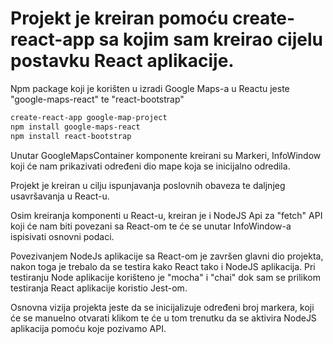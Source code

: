 # Projekt je kreiran pomoću create-react-app sa kojim sam kreirao cijelu postavku React aplikacije.

Npm package koji je korišten u izradi Google Maps-a u Reactu jeste "google-maps-react" te "react-bootstrap"

```bash
create-react-app google-map-project
npm install google-maps-react
npm install react-bootstrap
```

Unutar GoogleMapsContainer komponente kreirani su Markeri, InfoWindow koji će nam prikazivati određeni dio mape koja se inicijalno odredila.


Projekt je kreiran u cilju ispunjavanja poslovnih obaveza te daljnjeg usavršavanja u React-u.

Osim kreiranja komponenti u React-u, kreiran je i NodeJS Api za "fetch" API koji će nam biti povezani sa React-om te će  se unutar InfoWindow-a  ispisivati osnovni podaci.

Povezivanjem NodeJs aplikacije sa React-om je završen glavni dio projekta, nakon toga je trebalo da se testira kako React tako i NodeJS aplikacija. Pri testiranju Node aplikacije korišteno je "mocha" i "chai" dok sam se prilikom testiranja React aplikacije koristio Jest-om.

Osnovna vizija projekta jeste da se inicijalizuje određeni broj markera, koji će se manuelno otvarati klikom te će u tom trenutku da se aktivira NodeJS aplikacija pomoću koje pozivamo API.


